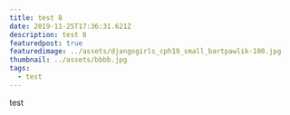 ```yaml
---
title: test 8
date: 2019-11-25T17:36:31.621Z
description: test 8
featuredpost: true
featuredimage: ../assets/djangogirls_cph19_small_bartpawlik-100.jpg
thumbnail: ../assets/bbbb.jpg
tags:
  - test
---
```


test
